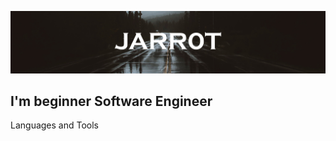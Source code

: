 ![Header](https://github.com/Jarr0t/Jarr0t/blob/main/assets/image.jpg)

## I'm beginner Software Engineer

Languages and Tools